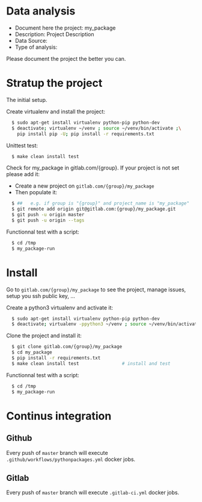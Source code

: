 # Data analysis
- Document here the project: my_package
- Description: Project Description
- Data Source:
- Type of analysis:

Please document the project the better you can.

# Stratup the project

The initial setup.

Create virtualenv and install the project:
```bash
  $ sudo apt-get install virtualenv python-pip python-dev
  $ deactivate; virtualenv ~/venv ; source ~/venv/bin/activate ;\
    pip install pip -U; pip install -r requirements.txt
```

Unittest test:
```bash
  $ make clean install test
```

Check for my_package in gitlab.com/{group}.
If your project is not set please add it:

- Create a new project on `gitlab.com/{group}/my_package`
- Then populate it:

```bash
  $ ##   e.g. if group is "{group}" and project_name is "my_package"
  $ git remote add origin git@gitlab.com:{group}/my_package.git
  $ git push -u origin master
  $ git push -u origin --tags
```

Functionnal test with a script:
```bash
  $ cd /tmp
  $ my_package-run
```
# Install
Go to `gitlab.com/{group}/my_package` to see the project, manage issues,
setup you ssh public key, ...

Create a python3 virtualenv and activate it:
```bash
  $ sudo apt-get install virtualenv python-pip python-dev
  $ deactivate; virtualenv -ppython3 ~/venv ; source ~/venv/bin/activate
```

Clone the project and install it:
```bash
  $ git clone gitlab.com/{group}/my_package
  $ cd my_package
  $ pip install -r requirements.txt
  $ make clean install test                # install and test
```
Functionnal test with a script:
```bash
  $ cd /tmp
  $ my_package-run
``` 

# Continus integration
## Github 
Every push of `master` branch will execute `.github/workflows/pythonpackages.yml` docker jobs.
## Gitlab
Every push of `master` branch will execute `.gitlab-ci.yml` docker jobs.
